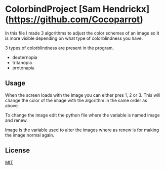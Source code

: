 # ColorbindProject [Sam Hendrickx] (https://github.com/Cocoparrot)

In this file I made 3 algorithms to adjust the color schemes of an image so it is more visible depending on what type of colorblindness you have.

3 types of colorblindness are present in the program. 

- deuternopia 
- tritanopia
- protonapia

## Usage

When the screen loads with the image you can either pres 1, 2 or 3.
This will change the color of the image with the algorithm in the same order as above.

To change the image edit the python file where the variable is named image and renew.

Image is the variable used to alter the images where as renew is for making the image normal again.


## License
[MIT](https://choosealicense.com/licenses/mit/)
